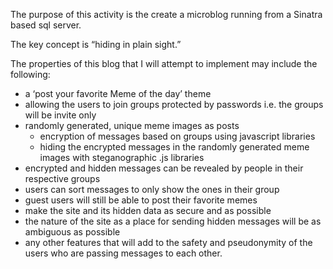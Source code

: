 The purpose of this activity is the create a microblog running from a Sinatra based sql server.

The key concept is “hiding in plain sight.”

The properties of this blog that I will attempt to implement may include the following:

- a ‘post your favorite Meme of the day’ theme
- allowing the users to join groups protected by passwords i.e. the groups will be invite only
- randomly generated, unique meme images as posts
	- encryption of messages based on groups using javascript libraries
	- hiding the encrypted messages in the randomly generated meme images with steganographic .js libraries
- encrypted and hidden messages can be revealed by people in their respective groups
- users can sort messages to only show the ones in their group
- guest users will still be able to post their favorite memes
- make the site and its hidden data as secure and as possible
- the nature of the site as a place for sending hidden messages will be as ambiguous as possible
- any other features that will add to the safety and pseudonymity of the users who are passing messages to each other.